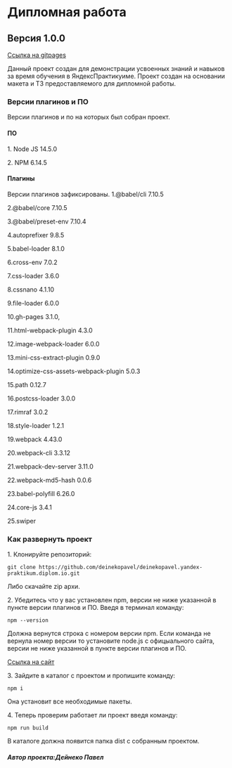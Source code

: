 # Дипломная работа
## Версия 1.0.0

[Ссылка на gitpages](https://deinekopavel.github.io/deinekopavel.yandex-praktikum.diplom.io/)

Данный проект создан для демонстрации усвоенных знаний и навыков за время обучения в ЯндексПрактикуиме. Проект создан на основании макета и ТЗ предоставляемого для дипломной работы.
### Версии плагинов и ПО
Версии плагинов и по на которых был собран проект.
#### ПО
1\. Node JS 14.5.0

2\. NPM 6.14.5
#### Плагины
Версии плагинов зафиксированы.
1\.@babel/cli  7.10.5

2\.@babel/core 7.10.5

3\.@babel/preset-env 7.10.4

4\.autoprefixer 9.8.5

5\.babel-loader 8.1.0

6\.cross-env 7.0.2

7\.css-loader 3.6.0

8\.cssnano 4.1.10

9\.file-loader 6.0.0

10\.gh-pages 3.1.0,

11\.html-webpack-plugin 4.3.0

12\.image-webpack-loader 6.0.0

13\.mini-css-extract-plugin 0.9.0

14\.optimize-css-assets-webpack-plugin 5.0.3

15\.path 0.12.7

16\.postcss-loader 3.0.0

17\.rimraf 3.0.2

18\.style-loader 1.2.1

19\.webpack 4.43.0

20\.webpack-cli 3.3.12

21\.webpack-dev-server 3.11.0

22\.webpack-md5-hash 0.0.6

23\.babel-polyfill 6.26.0

24\.core-js 3.4.1

25\.swiper

### Как развернуть проект

1\. Клонируйте репозиторий:

```
git clone https://github.com/deinekopavel/deinekopavel.yandex-praktikum.diplom.io.git
```
Либо скачайте zip архи.

2\. Убедитесь что у вас установлен npm, версии не ниже указанной в пункте версии плагинов и ПО. Введя в терминал команду:

```
npm --version
```
Должна вернутся строка с номером версии npm. Если команда не вернула номер версии то установите node.js с офицыального сайта, версии не ниже указанной в пункте версии плагинов и ПО.

[Ссылка на сайт](https://nodejs.org/)

3\. Зайдите в каталог с проектом и пропишите команду:

```
npm i
```
Она установит все необходимые пакеты.

4\. Теперь проверим работает ли проект введя команду:

```
npm run build
```
В каталоге должна появится папка dist с собранным проектом.

##### Автор проекта:Дейнеко Павел
